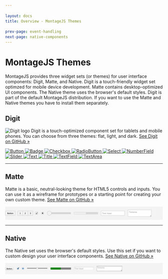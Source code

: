 ```yaml
---

layout: docs
title: Overview - MontageJS Themes

prev-page: event-handling
next-page: native-components
---
```


# MontageJS Themes

MontageJS provides three widget sets (or themes) for user interface components: Digit, Matte, and Native. Digit is a touch-friendly widget set optimzed for mobile device development. Matte contains desktop-optimized UI components. The Native theme uses the browser's default styles. Digit is part of the default MontageJS distribution. If you want to use the Matte and Native themes you have to install them separately.

## Digit

<img class="float-img" src="https://raw.github.com/simurai/digit/edge/overview/assets/images/icon.png" alt="Digit logo">
Digit is a touch-optimized component set for tablets and mobile phones. You can choose from three themes: flat, light, and dark. <a href="https://github.com/montagejs/digit" target="_blank">See Digit on GitHub »</a>

[ ![Button](https://raw.github.com/montagejs/digit/master/ui/button.reel/screenshot.png) ](https://github.com/montagejs/digit/tree/master/ui/button.reel)
[ ![Badge](https://raw.github.com/montagejs/digit/master/ui/badge.reel/screenshot.png) ](https://github.com/montagejs/digit/tree/master/ui/badge.reel)
[ ![Checkbox](https://raw.github.com/montagejs/digit/master/ui/checkbox.reel/screenshot.png) ](https://github.com/montagejs/digit/tree/master/ui/checkbox.reel)
[ ![RadioButton](https://raw.github.com/montagejs/digit/master/ui/radio-button.reel/screenshot.png) ](https://github.com/montagejs/digit/tree/master/ui/radio-button.reel)
[ ![Select](https://raw.github.com/montagejs/digit/master/ui/select.reel/screenshot.png) ](https://github.com/montagejs/digit/tree/master/ui/select.reel)
[ ![NumberField](https://raw.github.com/montagejs/digit/master/ui/number-field.reel/screenshot.png) ](https://github.com/montagejs/digit/tree/master/ui/number-field.reel)
[ ![Slider](https://raw.github.com/montagejs/digit/master/ui/slider.reel/screenshot.png) ](https://github.com/montagejs/digit/tree/master/ui/slider.reel)
[ ![Text](https://raw.github.com/montagejs/digit/master/ui/text.reel/screenshot.png) ](https://github.com/montagejs/digit/tree/master/ui/text.reel)
[ ![Title](https://raw.github.com/montagejs/digit/master/ui/title.reel/screenshot.png) ](https://github.com/montagejs/digit/tree/master/ui/title.reel)
[ ![TextField](https://raw.github.com/montagejs/digit/master/ui/text-field.reel/screenshot.png) ](https://github.com/montagejs/digit/tree/master/ui/text-field.reel)
[ ![TextArea](https://raw.github.com/montagejs/digit/master/ui/text-area.reel/screenshot.png) ](https://github.com/montagejs/digit/tree/master/ui/text-area.reel)


-----

## Matte

Matte is a basic, neutral-looking theme for HTML5 controls and inputs. You can use it as a wireframe for prototypes or a starting point for creating your own custom theme. <a href="https://github.com/montagejs/matte" target="_blank">See Matte on GitHub »</a>

![Matte](/images/themes/matte.png)

-----

## Native

The Native set uses the browser's default styles. Use this set if you want to custom design your user interface components. <a href="https://github.com/montagejs/native" target="_blank">See Native on GitHub »</a>

![Native](/images/themes/native.png)
